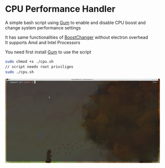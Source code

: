 # CPU Performance Handler

A simple bash script using [Gum](https://github.com/charmbracelet/gum) to enable and disable CPU boost and change system performance settings

It has same functionalities of [BoostChanger](https://github.com/nbebaw/boostchanger) without electron overhead  
It supports Amd and Intel Processors

You need first install [Gum](https://github.com/charmbracelet/gum) to use the script

```sh
sudo chmod +x ./cpu.sh
// script needs root priviliges
sudo ./cpu.sh
```


![Demo](./demo.gif)
